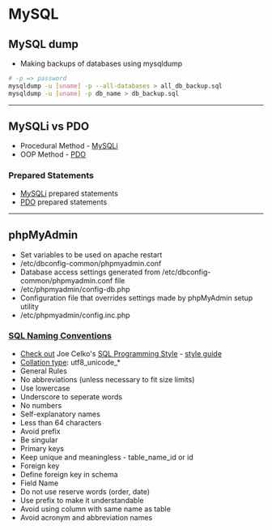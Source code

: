 # MySQL

## MySQL dump ##
 * Making backups of databases using mysqldump
```bash
# -p => password
mysqldump -u [uname] -p --all-databases > all_db_backup.sql
mysqldump -u [uname] -p db_name > db_backup.sql 
```

-----

## MySQLi vs PDO ##
 * Procedural Method - [MySQLi](http://markonphp.com/simple-select-mysqli-php/)
 * OOP Method - [PDO](http://markonphp.com/simple-select-mysqli-php/)

### Prepared Statements ###
  * [MySQLi](http://markonphp.com/mysqli-select-prepared-statements/) prepared statements
  * [PDO](http://markonphp.com/insert-pdo-prepared-statement/) prepared statements

-----

## phpMyAdmin ##
 * Set variables to be used on apache restart
  * /etc/dbconfig-common/phpmyadmin.conf
 * Database access settings generated from /etc/dbconfig-common/phpmyadmin.conf file
  * /etc/phpmyadmin/config-db.php
 * Configuration file that overrides settings made by phpMyAdmin setup utility
  * /etc/phpmyadmin/config.inc.php
  
### [SQL Naming Conventions](https://anandarajpandey.com/2015/05/10/mysql-naming-coding-conventions-tips-on-mysql-database/) ###
 * [Check out](http://paul-m-jones.com/archives/6188) Joe Celko's [SQL Programming Style](https://www.amazon.com/Celkos-Programming-Kaufmann-Management-Systems/dp/0120887975/) - [style guide](www.sqlstyle.guide/)
 * [Collation type](http://stackoverflow.com/questions/367711/what-is-the-best-collation-to-use-for-mysql-with-php): utf8_unicode_*
 * General Rules
  * No abbreviations (unless necessary to fit size limits)
  * Use lowercase
  * Underscore to seperate words
  * No numbers
  * Self-explanatory names
  * Less than 64 characters
  * Avoid prefix
  * Be singular
 * Primary keys
  * Keep unique and meaningless - table_name_id or id
 * Foreign key
  * Define foreign key in schema
 * Field Name
  * Do not use reserve words (order, date)
   * Use prefix to make it understandable
  * Avoid using column with same name as table
  * Avoid acronym and abbreviation names
   


